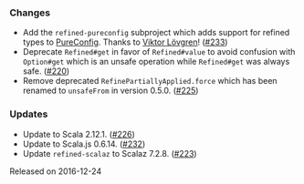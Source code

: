 ### Changes

* Add the `refined-pureconfig` subproject which adds support for
  refined types to [PureConfig](https://github.com/melrief/pureconfig).
  Thanks to [Viktor Lövgren](https://github.com/vlovgr)! ([#233])
* Deprecate `Refined#get` in favor of `Refined#value` to avoid
  confusion with `Option#get` which is an unsafe operation while
  `Refined#get` was always safe. ([#220])
* Remove deprecated `RefinePartiallyApplied.force` which has been
  renamed to `unsafeFrom` in version 0.5.0. ([#225])

### Updates

* Update to Scala 2.12.1. ([#226])
* Update to Scala.js 0.6.14. ([#232])
* Update `refined-scalaz` to Scalaz 7.2.8. ([#223])

[#220]: https://github.com/fthomas/refined/issues/220
[#223]: https://github.com/fthomas/refined/pull/223
[#225]: https://github.com/fthomas/refined/pull/225
[#226]: https://github.com/fthomas/refined/pull/226
[#232]: https://github.com/fthomas/refined/pull/232
[#233]: https://github.com/fthomas/refined/pull/233

Released on 2016-12-24
